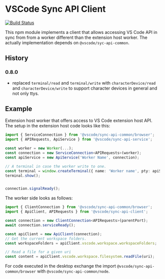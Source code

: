# VSCode Sync API Client

[![Build Status](https://dev.azure.com/vscode/vscode-wasm/_apis/build/status/microsoft.vscode-wasm?branchName=main)](https://dev.azure.com/vscode/vscode-wasm/_build/latest?definitionId=47&branchName=main)

This npm module implements a client that allows accessing VS Code API in sync from from a worker different than the extension host worker. The actually implementation
depends on `@vscode/syc-api-common`.

## History

### 0.8.0

- replaced `terminal/read` and `terminal/write` with `characterDevice/read` and `characterDevice/write` to support character devices in general and not only ttys.

## Example

Extension host worker that offers access to VS Code extension host API. The setup in the extension host code looks like this:

```ts
import { ServiceConnection } from '@vscode/sync-api-common/browser';
import { APIRequests, ApiService } from '@vscode/sync-api-service';

const worker = new Worker(...);
const connection = new ServiceConnection<APIRequests>(worker);
const apiService = new ApiService('Worker Name', connection);

// A terminal in case the worker write to one.
const terminal = window.createTerminal({ name: 'Worker name', pty: apiService.getPty() });
terminal.show();


connection.signalReady();
```

The worker side looks as follows:

```ts
import { ClientConnection } from '@vscode/sync-api-common/browser';
import { ApiClient, APIRequests } from '@vscode/sync-api-client';

const connection = new ClientConnection<APIRequests>(parentPort);
await connection.serviceReady();

const apiClient = new ApiClient(connection);
// Get the current workspace folders.
const workspaceFolders = apiClient.vscode.workspace.workspaceFolders;

// Read a file for a given uri
const content = apiClient.vscode.workspace.filesystem.readFile(uri);
```

For code executed in the desktop exchange the import `@vscode/sync-api-common/browser` with `@vscode/sync-api-common/node`.